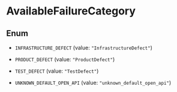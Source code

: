 

# AvailableFailureCategory

## Enum


* `INFRASTRUCTURE_DEFECT` (value: `"InfrastructureDefect"`)

* `PRODUCT_DEFECT` (value: `"ProductDefect"`)

* `TEST_DEFECT` (value: `"TestDefect"`)

* `UNKNOWN_DEFAULT_OPEN_API` (value: `"unknown_default_open_api"`)



